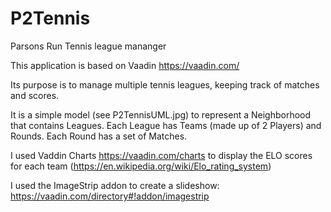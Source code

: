 # P2Tennis
Parsons Run Tennis league mananger

This application is based on Vaadin https://vaadin.com/

Its purpose is to manage multiple tennis leagues, keeping track of matches and scores.

It is a simple model (see P2TennisUML.jpg) to represent a Neighborhood that contains Leagues.   Each League has Teams (made up of 2 Players) and Rounds.   Each Round has a set of Matches.   

I used Vaddin Charts https://vaadin.com/charts to display the ELO scores for each team (https://en.wikipedia.org/wiki/Elo_rating_system)

I used the ImageStrip addon to create a slideshow: https://vaadin.com/directory#!addon/imagestrip